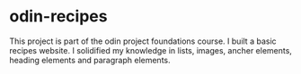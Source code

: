 # odin-recipes

This project is part of the odin project foundations course. I built a basic recipes website. I solidified my knowledge in lists, images, ancher elements, heading elements and paragraph elements.
